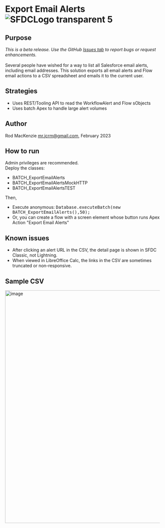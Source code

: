# Export Email Alerts ![SFDCLogo transparent 5](https://user-images.githubusercontent.com/16543260/233790754-3b0b4cd8-e4fb-4b15-9f15-a4427f7feac7.png)

## Purpose
*This is a beta release. Use the GitHub [Issues tab](https://github.com/50471736/Export_Email_Alerts/issues) to report bugs or request enhancements.*
<br><br>Several people have wished for a way to list all Salesforce email alerts, including email addresses. This solution exports all email alerts and Flow email actions to a CSV spreadsheet and emails it to the current user.
## Strategies
- Uses REST/Tooling API to read the WorkflowAlert and Flow sObjects
- Uses batch Apex to handle large alert volumes
## Author
Rod MacKenzie mr.jcrm@gmail.com, February 2023
## How to run
Admin privileges are recommended.
<br>Deploy the classes:
- BATCH_ExportEmailAlerts
- BATCH_ExportEmailAlertsMockHTTP
- BATCH_ExportEmailAlertsTEST

Then,
- Execute anonymous: <tt>Database.executeBatch(new BATCH_ExportEmailAlerts(),50);</tt>
- Or, you can create a flow with a screen element whose button runs Apex Action "Export Email Alerts"
## Known issues
- After clicking an alert URL in the CSV, the detail page is shown in SFDC Classic, not Lightning.
- When viewed in LibreOffice Calc, the links in the CSV are sometimes truncated or non-responsive.
## Sample CSV
<img width="756" alt="image" src="https://user-images.githubusercontent.com/16543260/233123459-26b59b2a-66a1-4492-8ccd-dbac840f2b1d.png">
